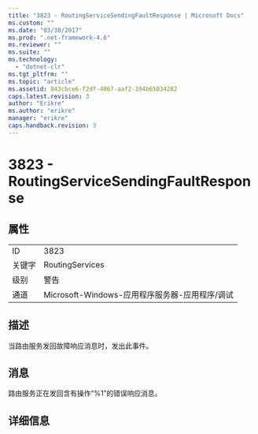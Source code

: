 ```yaml
---
title: "3823 - RoutingServiceSendingFaultResponse | Microsoft Docs"
ms.custom: ""
ms.date: "03/30/2017"
ms.prod: ".net-framework-4.6"
ms.reviewer: ""
ms.suite: ""
ms.technology: 
  - "dotnet-clr"
ms.tgt_pltfrm: ""
ms.topic: "article"
ms.assetid: 843cbce6-f2df-4067-aaf2-394b65034282
caps.latest.revision: 3
author: "Erikre"
ms.author: "erikre"
manager: "erikre"
caps.handback.revision: 3
---
```

# 3823 - RoutingServiceSendingFaultResponse
## 属性  
  
|||  
|-|-|  
|ID|3823|  
|关键字|RoutingServices|  
|级别|警告|  
|通道|Microsoft\-Windows\-应用程序服务器\-应用程序\/调试|  
  
## 描述  
 当路由服务发回故障响应消息时，发出此事件。  
  
## 消息  
 路由服务正在发回含有操作“%1”的错误响应消息。  
  
## 详细信息